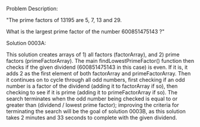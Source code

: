 Problem Description:

"The prime factors of 13195 are 5, 7, 13 and 29.

What is the largest prime factor of the number 600851475143 ?"

Solution 0003A:

This solution creates arrays of 1) all factors (factorArray), and 2) prime factors (primeFactorArray). The main findLowestPrimeFactor() function then checks if the given dividend (600851475143 in this case) is even. If it is, it adds 2 as the first element of both factorArray and primeFactorArray. Then it continues on to cycle through all odd numbers, first checking if an odd number is a factor of the dividend (adding it to factorArray if so), then checking to see if it is prime (adding it to primeFactorArray if so). The search terminates when the odd number being checked is equal to or greater than (dividend / lowest prime factor); improving the criteria for terminating the search will be the goal of solution 0003B, as this solution takes 2 minutes and 33 seconds to complete with the given dividend.